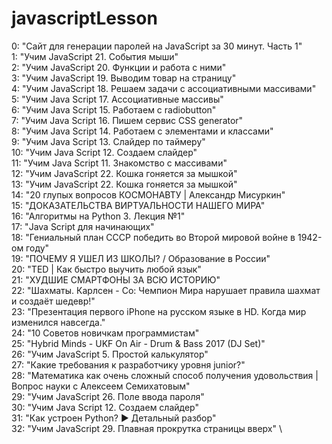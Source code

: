 # javascriptLesson
0: "Сайт для генерации паролей на JavaScript за 30 минут. Часть 1" \
1: "Учим JavaScript 21. События мыши" \
2: "Учим JavaScript 20. Функции и работа с ними" \
3: "Учим JavaScript 19. Выводим товар на страницу" \
4: "Учим JavaScript 18. Решаем задачи с ассоциативными массивами" \
5: "Учим Java Script 17. Ассоциативные массивы" \
6: "Учим Java Script 15. Работаем с radiobutton" \
7: "Учим Java Script 16. Пишем сервис CSS generator" \
8: "Учим Java Script 14. Работаем с элементами и классами" \
9: "Учим Java Script 13. Слайдер по таймеру" \
10: "Учим Java Script 12. Создаем слайдер" \
11: "Учим Java Script 11. Знакомство с массивами" \
12: "Учим JavaScript 22. Кошка гоняется за мышкой" \
13: "Учим JavaScript 22. Кошка гоняется за мышкой" \
14: "20 глупых вопросов КОСМОНАВТУ | Александр Мисуркин" \
15: "ДОКАЗАТЕЛЬСТВА ВИРТУАЛЬНОСТИ НАШЕГО МИРА" \
16: "Алгоритмы на Python 3. Лекция №1" \
17: "Java Script для начинающих" \
18: "Гениальный план СССР победить во Второй мировой войне в 1942-ом году" \
19: "ПОЧЕМУ Я УШЕЛ ИЗ ШКОЛЫ? / Образование в России" \
20: "TED | Как быстро выучить любой язык" \
21: "ХУДШИЕ СМАРТФОНЫ ЗА ВСЮ ИСТОРИЮ" \
22: "Шахматы. Карлсен - Со: Чемпион Мира нарушает правила шахмат и создаёт шедевр!" \
23: "Презентация первого iPhone на русском языке в HD. Когда мир изменился навсегда." \
24: "10 Советов новичкам программистам" \
25: "Hybrid Minds - UKF On Air - Drum & Bass 2017 (DJ Set)" \
26: "Учим JavaScript 5. Простой калькулятор" \
27: "Какие требования к разработчику уровня junior?" \
28: "Математика как очень сложный способ получения удовольствия | Вопрос науки с Алексеем Семихатовым" \
29: "Учим JavaScript 26. Поле ввода пароля" \
30: "Учим Java Script 12. Создаем слайдер" \
31: "Как устроен Python? ► Детальный разбор" \
32: "Учим JavaScript 29. Плавная прокрутка страницы вверх" \
